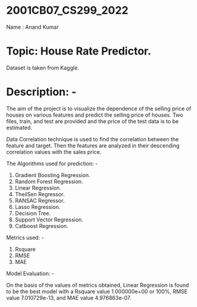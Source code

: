# 2001CB07_CS299_2022
 Name : Anand Kumar

# Topic: House Rate Predictor.

Dataset is taken from Kaggle.

# Description: - 
The aim of the project is to visualize the dependence of the selling price of houses on various features and predict the selling price of houses. Two files, train, and test are provided and the price of the test data is to be estimated.

Data Correlation technique is used to find the correlation between the feature and target. Then the features are analyzed in their descending correlation values with the sales price.

The Algorithms used for prediction: -

1. Gradient Boosting Regression.
2. Random Forest Regression.
3. Linear Regression.
4. TheilSen Regressor.
5. RANSAC Regressor.
6. Lasso Regression.
7. Decision Tree.
8. Support Vector Regression.
9. Catboost Regression.

Metrics used: -
1. Rsquare
2. RMSE
3. MAE

Model Evaluation: - 
 
On the basis of the values of metrics obtained, Linear Regression is found to be the best model with a Rsquare value 1.000000e+00 or 100%, RMSE value 7.010729e-13, and MAE value 4.976863e-07.
